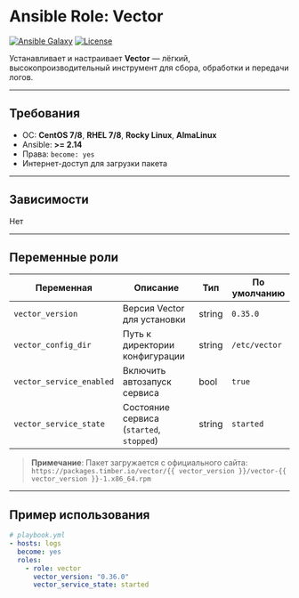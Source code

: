 # Ansible Role: Vector

[![Ansible Galaxy](https://img.shields.io/badge/ansible--galaxy-vector-blue.svg)](https://galaxy.ansible.com/hawk0774/vector)
[![License](https://img.shields.io/badge/license-MIT-green.svg)](LICENSE)

Устанавливает и настраивает **Vector** — лёгкий, высокопроизводительный инструмент для сбора, обработки и передачи логов.

---

## Требования

- ОС: **CentOS 7/8**, **RHEL 7/8**, **Rocky Linux**, **AlmaLinux**
- Ansible: **>= 2.14**
- Права: `become: yes`
- Интернет-доступ для загрузки пакета

---

## Зависимости

Нет

---

## Переменные роли

| Переменная | Описание | Тип | По умолчанию |
|-----------|----------|-----|---------------|
| `vector_version` | Версия Vector для установки | string | `0.35.0` |
| `vector_config_dir` | Путь к директории конфигурации | string | `/etc/vector` |
| `vector_service_enabled` | Включить автозапуск сервиса | bool | `true` |
| `vector_service_state` | Состояние сервиса (`started`, `stopped`) | string | `started` |

> **Примечание**: Пакет загружается с официального сайта:  
> `https://packages.timber.io/vector/{{ vector_version }}/vector-{{ vector_version }}-1.x86_64.rpm`

---

## Пример использования

```yaml
# playbook.yml
- hosts: logs
  become: yes
  roles:
    - role: vector
      vector_version: "0.36.0"
      vector_service_state: started
